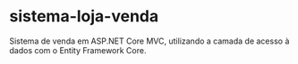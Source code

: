 # sistema-loja-venda
Sistema de venda em ASP.NET Core MVC, utilizando a camada de acesso à dados com o Entity Framework Core.
